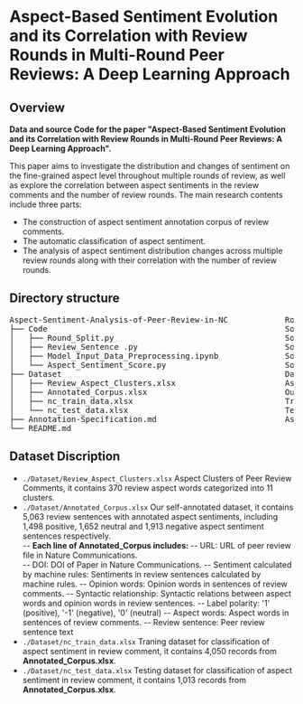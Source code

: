 # Aspect-Based Sentiment Evolution and its Correlation with Review Rounds in Multi-Round Peer Reviews: A Deep Learning Approach

## Overview
<b> Data and source Code for the paper "Aspect-Based Sentiment Evolution and its Correlation with Review Rounds in Multi-Round Peer Reviews: A Deep Learning Approach".</b>

This paper aims to investigate the distribution and changes of sentiment on the fine-grained aspect level throughout multiple rounds of review, as well as explore the correlation between aspect sentiments in the review comments and the number of review rounds.
The main research contents include three parts: 
* The construction of aspect sentiment annotation corpus of review comments.
* The automatic classification of aspect sentiment.
* The analysis of aspect sentiment distribution changes across multiple review rounds along with their correlation with the number of review rounds.

## Directory structure
<pre>
Aspect-Sentiment-Analysis-of-Peer-Review-in-NC            Root directory
├── Code                                                  Source code folder
│   ├── Round_Split.py                                    Source code for review rounds segmentation
│   ├── Review_Sentence .py                               Source code for extracting sentences containing comments on aspects
│   ├── Model_Input_Data_Preprocessing.ipynb              Source code for preprocessing of data input to the model
│   └── Aspect_Sentiment_Score.py                         Source code for calculating aspect sentiment score
├── Dataset                                               Dataset folder
│   ├── Review_Aspect_Clusters.xlsx                       Aspect clusters of peer review comments
│   ├── Annotated_Corpus.xlsx                             Our annotated dataset
│   ├── nc_train_data.xlsx                                Training dataset
│   └── nc_test_data.xlsx                                 Testing dataset
├── Annotation-Specification.md                           Aspect-level sentiment annotation specification for peer review comments
└── README.md
</pre>

## Dataset Discription
- <code>./Dataset/Review_Aspect_Clusters.xlsx</code> Aspect Clusters of Peer Review Comments, it contains 370 review aspect words categorized into 11 clusters.
- <code>./Dataset/Annotated_Corpus.xlsx</code> Our self-annotated dataset, it contains 5,063 review sentences with annotated aspect sentiments, including 1,498 positive, 1,652 neutral and 1,913 negative aspect sentiment sentences respectively. <br/>
  -- <b>Each line of Annotated_Corpus includes: </b>
  -- URL: URL of peer review file in Nature Communications.    
  -- DOI: DOI of Paper in Nature Communications.
  -- Sentiment calculated by machine rules: Sentiments in review sentences calculated by machine rules.
  -- Opinion words: Opinion words in sentences of review comments.
  -- Syntactic relationship: Syntactic relations between aspect words and opinion words in review sentences.
  -- Label polarity: '1' (positive), '-1' (negative), '0' (neutral)
  -- Aspect words: Aspect words in sentences of review comments.
  -- Review sentence: Peer review sentence text
- <code>./Dataset/nc_train_data.xlsx</code> Traning dataset for classification of aspect sentiment in review comment, it contains 4,050 records from <b>Annotated_Corpus.xlsx</b>.
- <code>./Dataset/nc_test_data.xlsx</code> Testing dataset for classification of aspect sentiment in review comment, it contains 1,013 records from <b>Annotated_Corpus.xlsx</b>.


